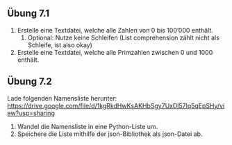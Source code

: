 
## Übung 7.1


1. Erstelle eine Textdatei,  welche alle Zahlen von 0 bis 100’000 enthält.
   1. Optional: Nutze keine Schleifen (List comprehension zählt nicht als Schleife, ist also okay)
2. Erstelle eine Textdatei, welche alle Primzahlen zwischen 0 und 1000 enthält.


## Übung 7.2

Lade folgenden Namensliste herunter: https://drive.google.com/file/d/1kgRkdHwKsAKHbSgy7UxDl57Iq5qEpSHy/view?usp=sharing

1. Wandel die Namensliste in eine Python-Liste um.
2. Speichere die Liste mithilfe der json-Bibliothek als json-Datei ab.





